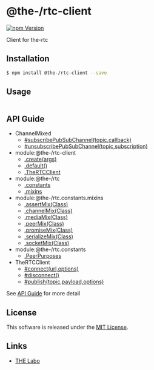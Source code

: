 @the-/rtc-client
==========

<!---
This file is generated by @the-/templates. Do not update manually.
--->

<!-- Badge Start -->
<a name="badges"></a>

[![npm Version][bd_npm_shield_url]][bd_npm_url]

[bd_repo_url]: https://github.com/the-labo/the
[bd_npm_url]: http://www.npmjs.org/package/@the-/rtc-client
[bd_npm_shield_url]: http://img.shields.io/npm/v/@the-/rtc-client.svg?style=flat

<!-- Badge End -->


<!-- Description Start -->
<a name="description"></a>

Client for the-rtc

<!-- Description End -->


<!-- Overview Start -->
<a name="overview"></a>




<!-- Overview End -->


<!-- Sections Start -->
<a name="sections"></a>

<!-- Section from "doc/readme/01.Installation.md.hbs" Start -->

<a name="section-doc-readme-01-installation-md"></a>

Installation
-----

```bash
$ npm install @the-/rtc-client --save
```


<!-- Section from "doc/readme/01.Installation.md.hbs" End -->

<!-- Section from "doc/readme/02.Usage.md.hbs" Start -->

<a name="section-doc-readme-02-usage-md"></a>

Usage
---------

```javascript

```


<!-- Section from "doc/readme/02.Usage.md.hbs" End -->


<!-- Sections Start -->

<a name="api"></a>

## API Guide


- ChannelMixed
  - [#subscribePubSubChannel(topic,callback)](./doc/api/api.md#ChannelMixed#subscribePubSubChannel)
  - [#unsubscribePubSubChannel(topic,subscription)](./doc/api/api.md#ChannelMixed#unsubscribePubSubChannel)
- module:@the-/rtc-client
  - [.create(args)](./doc/api/api.md#module_@the-/rtc-client.create)
  - [.default()](./doc/api/api.md#module_@the-/rtc-client.default)
  - [.TheRTCClient](./doc/api/api.md#module_@the-/rtc-client.TheRTCClient)
- module:@the-/rtc
  - [.constants](./doc/api/api.md#module_@the-/rtc.constants)
  - [.mixins](./doc/api/api.md#module_@the-/rtc.mixins)
- module:@the-/rtc.constants.mixins
  - [.assertMix(Class)](./doc/api/api.md#module_@the-/rtc.constants.mixins.assertMix)
  - [.channelMix(Class)](./doc/api/api.md#module_@the-/rtc.constants.mixins.channelMix)
  - [.mediaMix(Class)](./doc/api/api.md#module_@the-/rtc.constants.mixins.mediaMix)
  - [.peerMix(Class)](./doc/api/api.md#module_@the-/rtc.constants.mixins.peerMix)
  - [.promiseMix(Class)](./doc/api/api.md#module_@the-/rtc.constants.mixins.promiseMix)
  - [.serializeMix(Class)](./doc/api/api.md#module_@the-/rtc.constants.mixins.serializeMix)
  - [.socketMix(Class)](./doc/api/api.md#module_@the-/rtc.constants.mixins.socketMix)
- module:@the-/rtc.constants
  - [.PeerPurposes](./doc/api/api.md#module_@the-/rtc.constants.PeerPurposes)
- TheRTCClient
  - [#connect(url,options)](./doc/api/api.md#TheRTCClient#connect)
  - [#disconnect()](./doc/api/api.md#TheRTCClient#disconnect)
  - [#publish(topic,payload,options)](./doc/api/api.md#TheRTCClient#publish)

See [API Guide](./doc/api/api.md) for more detail


<!-- LICENSE Start -->
<a name="license"></a>

License
-------
This software is released under the [MIT License](https://github.com/the-labo/the/blob/master/LICENSE).

<!-- LICENSE End -->


<!-- Links Start -->
<a name="links"></a>

Links
------

+ [THE Labo][the_labo_url]

[the_labo_url]: https://github.com/the-labo

<!-- Links End -->
